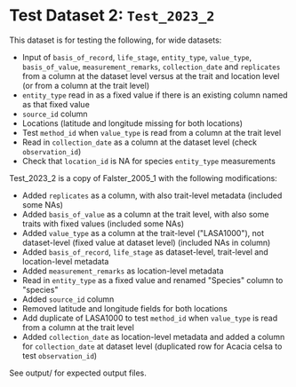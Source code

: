 
# Test Dataset 2: `Test_2023_2`

This dataset is for testing the following, for wide datasets:
- Input of `basis_of_record`, `life_stage`, `entity_type`, `value_type`, `basis_of_value`, `measurement_remarks`, `collection_date` and `replicates` from a column at the dataset level versus at the trait and location level (or from a column at the trait level)
- `entity_type` read in as a fixed value if there is an existing column named as that fixed value
- `source_id` column
- Locations (latitude and longitude missing for both locations)
- Test `method_id` when `value_type` is read from a column at the trait level
- Read in `collection_date` as a column at the dataset level (check `observation_id`)
- Check that `location_id` is NA for species `entity_type` measurements

Test_2023_2 is a copy of Falster_2005_1 with the following modifications:
- Added `replicates` as a column, with also trait-level metadata (included some NAs)
- Added `basis_of_value` as a column at the trait level, with also some traits with fixed values (included some NAs)
- Added `value_type` as a column at the trait-level ("LASA1000"), not dataset-level (fixed value at dataset level) (included NAs in column)
- Added `basis_of_record`, `life_stage` as dataset-level, trait-level and location-level metadata
- Added `measurement_remarks` as location-level metadata
- Read in `entity_type` as a fixed value and renamed "Species" column to "species"
- Added `source_id` column
- Removed latitude and longitude fields for both locations
- Add duplicate of LASA1000 to test `method_id` when `value_type` is read from a column at the trait level
- Added `collection_date` as location-level metadata and added a column for `collection_date` at dataset level (duplicated row for Acacia celsa to test `observation_id`)

See output/ for expected output files.
